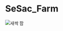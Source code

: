 # SeSac_Farm

![새싹 팜](https://user-images.githubusercontent.com/91923809/166474052-621b1d46-cf59-4a1e-a069-b9d54320388e.png)


